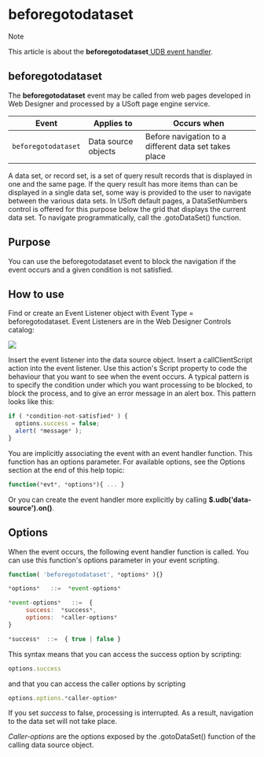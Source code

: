 # beforegotodataset



> [!NOTE]
> This article is about the **beforegotodataset**[ UDB event handler](/docs/Web%20and%20app%20UIs/UDB%20Events).

## **beforegotodataset**

The **beforegotodataset** event may be called from web pages developed in Web Designer and processed by a USoft page engine service.

|**Event**|**Applies to**|**Occurs when**|
|--------|--------|--------|
|`beforegotodataset`|Data source objects|Before navigation to a different data set takes place|



A data set, or record set, is a set of query result records that is displayed in one and the same page. If the query result has more items than can be displayed in a single data set, some way is provided to the user to navigate between the various data sets. In USoft default pages, a DataSetNumbers control is offered for this purpose below the grid that displays the current data set. To navigate programmatically, call the .gotoDataSet() function.

## Purpose

You can use the beforegotodataset event to block the navigation if the event occurs and a given condition is not satisfied.

## How to use

Find or create an Event Listener object with Event Type = beforegotodataset. Event Listeners are in the Web Designer Controls catalog:

![](/api/Web%20and%20app%20UIs/UDB%20Events/assets/ff8672be-ff07-426e-ba7e-0ecf37444b63.png)

Insert the event listener into the data source object. Insert a callClientScript action into the event listener. Use this action's Script property to code the behaviour that you want to see when the event occurs. A typical pattern is to specify the condition under which you want processing to be blocked, to block the process, and to give an error message in an alert box. This pattern looks like this:

```js
if ( *condition-not-satisfied* ) {
  options.success = false;
  alert( *message* );
}
```

You are implicitly associating the event with an event handler function. This function has an options parameter. For available options, see the Options section at the end of this help topic:

```js
function(*evt*, *options*){ ... }
```

Or you can create the event handler more explicitly by calling **$.udb('data-source').on()**.

## Options

When the event occurs, the following event handler function is called. You can use this function's options parameter in your event scripting.

```js
function( 'beforegotodataset', *options* ){}

*options*   ::=  *event-options*

*event-options*   ::=  {
     success:  *success*,
     options:  *caller-options*
}

*success*  ::=  { true | false }
```

This syntax means that you can access the success option by scripting:

```js
options.success
```

and that you can access the caller options by scripting

```js
options.options.*caller-option*
```

If you set *success* to false, processing is interrupted. As a result, navigation to the data set will not take place.

*Caller-options* are the options exposed by the .gotoDataSet() function of the calling data source object.